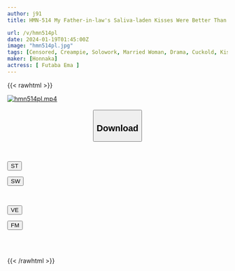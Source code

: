 ```yaml
---
author: j91
title: HMN-514 My Father-in-law's Saliva-laden Kisses Were Better Than My Husband's, And After Having Him Lick And Suck All Over My Body At Night For 6 Days, On The 7th Day, Ema Futaba Wanted Me To Cum Inside Her With A Reverse Tongue Kiss.

url: /v/hmn514pl
date: 2024-01-19T01:45:00Z
image: "hmn514pl.jpg"
tags: [Censored, Creampie, Solowork, Married Woman, Drama, Cuckold, Kiss	]
maker: [Honnaka]
actress: [ Futaba Ema ]
---
```



{{< rawhtml >}}

<div class="video" data-videoid="Y8APqqw2boivJaX">
    <a href="javascript:;">
        <img src="/v/hmn514pl/hmn514pl.jpg" width="WIDTH" height="HEIGHT" alt="hmn514pl.mp4" loading="lazy">
    </a>
</div>

<script type="text/javascript" src="https://j91.asia/asset/on-demand-st.js"></script>

<br>
  <link rel="stylesheet" href="https://j91.asia/asset/bs5.css">
  
  <center>
  <button class="btn btn-primary" type="button" data-bs-toggle="collapse" data-bs-target=".multi-collapse" aria-expanded="false" aria-controls="multiCollapseExample1 multiCollapseExample2"><h2>Download</h2></button></center>
</p>
<div class="row">
  <div class="col">
    <div class="collapse multi-collapse" id="multiCollapseExample1">
      <div class="card card-body">
	      	      <br>
<div class="buttons">  
<p><a href="https://streamtape.to/v/Y8APqqw2boivJaX" target="_blank"><button class="btn-hover color-3"><i class="fa fa-download"></i> ST</button></a></p>
<p><a href="https://flaswish.com/4h6uwmq7r9oo" target="_blank"><button class="btn-hover color-2"><i class="fa fa-download"></i> SW</button></a></p></div>
    </div>
  </div>
</div>
  <div class="col">
    <div class="collapse multi-collapse" id="multiCollapseExample2">
      <div class="card card-body">
	      <br>
<div class="buttons">
<p><a href="javascript:;" target="_blank"><button class="btn-hover color-9"><i class="fa fa-download"></i> VE</button></a></p>
<p><a href="javascript:;" target="_blank"><button class="btn-hover color-8"><i class="fa fa-download"></i> FM</button></a></p></div>
<br><br>
      </div>
    </div>
  </div>
</div>

{{< /rawhtml >}}